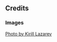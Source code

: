 ## Credits
### Images

[Photo by Kirill Lazarev](https://www.pexels.com/photo/green-valley-in-alpine-mountains-9801136/)